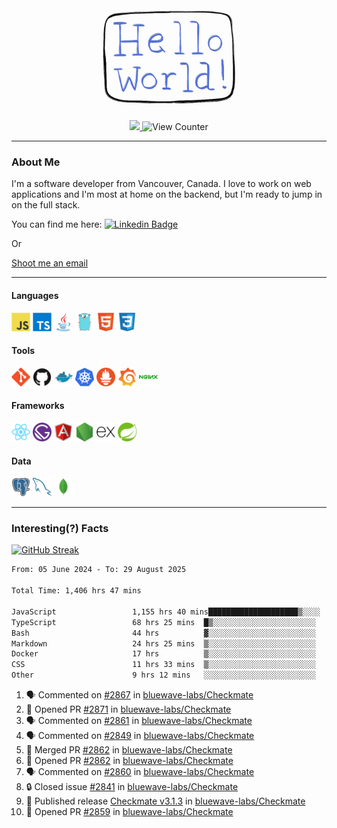 <div align="center">
    <img src="./img/hello_world.webp" height="200px" width="">
    <div>
        <a href="https://www.linkedin.com/in/ajhollid">
            <img src="https://img.shields.io/badge/LinkedIn-blue"/>
        </a>
        <img src="https://komarev.com/ghpvc/?username=ajhollid&color=yellow" alt="View Counter">
    </div>
</div>

---

### About Me

I'm a software developer from Vancouver, Canada. I love to work on web applications and I'm most at home on the backend, but I'm ready to jump in on the full stack.

You can find me here: [![Linkedin Badge](https://img.shields.io/badge/-ajhollid-blue?style=flat&logo=Linkedin&logoColor=white)](https://www.linkedin.com/in/ajhollid)

Or

[Shoot me an email](mailto:ajhollid@gmail.com)

---

#### Languages

<div>
    <img src="./img/devicons/javascript-original.svg" width=30 height=30 alt="JavaScript">
    <img src="/img/devicons/typescript-original.svg" width=30 height=30 alt="TypeScript">
    <img src="./img/devicons/java-original.svg" width=30 height=30 alt="Java">
    <img src="./img/devicons/go-original.svg" width=30 height=30 alt="Golang">
    <img src="./img/devicons/html5-original.svg" width=30 height=30 alt="HTML 5">
    <img src="./img/devicons/css3-original.svg" width=30 height=30 alt="CSS 3">
</div>

#### Tools

<div>
    <img src="./img/devicons/git-original.svg" width=30 height=30 alt="Git">
    <img src="./img/devicons/github-original.svg" width=30 height=30 alt="Github">
    <img src="./img/devicons/docker-original.svg" width=30 
    height=30 alt="Docker">
    <img src="./img/devicons/kubernetes-original.svg" width=30 height=30 alt="K8">
    <img src="./img/devicons/prometheus-original.svg" width=30 height=30 alt="Prometheus">
    <img src="./img/devicons/grafana-original.svg" width=30 height=30 alt="Grafana">
    <img src="./img/devicons/nginx-original.svg" width=30 height=30 alt="Nginx">
</div>

#### Frameworks

<div>
    <img src="./img/devicons/react-original.svg" width=30 height=30 alt="React">
    <img src="./img/devicons/gatsby-original.svg" width=30 height=30 alt="Gatsby">
    <img src="./img/devicons/angularjs-original.svg" width=30 height=30 alt="AngularJS">
    <img src="./img/devicons/nodejs-original.svg" width=30 height=30 alt="NodeJS">
    <img src="./img/devicons/express-original.svg" width=30 height=30 alt="Express">
    <img src="./img/devicons/spring-original.svg" width=30 height=30 alt="Spring">
</div>

#### Data

<div>
    <img src="./img/devicons/postgresql-original.svg" width=30 height=30 alt="Postgresql">
    <img src="./img/devicons/mysql-original.svg" width=30 height=30 alt="Mysql">
    <img src="./img/devicons/mongodb-original.svg" width=30 height=30 alt="MongoDB">
</div>

---

### Interesting(?) Facts

[![GitHub Streak](http://github-readme-streak-stats.herokuapp.com?user=ajhollid)](https://git.io/streak-stats)

 <!--START_SECTION:waka-->

```txt
From: 05 June 2024 - To: 29 August 2025

Total Time: 1,406 hrs 47 mins

JavaScript                 1,155 hrs 40 mins████████████████████▒░░░░   81.62 %
TypeScript                 68 hrs 25 mins  █▒░░░░░░░░░░░░░░░░░░░░░░░   04.83 %
Bash                       44 hrs          ▓░░░░░░░░░░░░░░░░░░░░░░░░   03.11 %
Markdown                   24 hrs 25 mins  ▒░░░░░░░░░░░░░░░░░░░░░░░░   01.72 %
Docker                     17 hrs          ▒░░░░░░░░░░░░░░░░░░░░░░░░   01.20 %
CSS                        11 hrs 33 mins  ▒░░░░░░░░░░░░░░░░░░░░░░░░   00.82 %
Other                      9 hrs 12 mins   ░░░░░░░░░░░░░░░░░░░░░░░░░   00.65 %
```

<!--END_SECTION:waka-->


<!--START_SECTION:activity-->
1. 🗣 Commented on [#2867](https://github.com/bluewave-labs/Checkmate/pull/2867#issuecomment-3234797569) in [bluewave-labs/Checkmate](https://github.com/bluewave-labs/Checkmate)
2. 💪 Opened PR [#2871](https://github.com/bluewave-labs/Checkmate/pull/2871) in [bluewave-labs/Checkmate](https://github.com/bluewave-labs/Checkmate)
3. 🗣 Commented on [#2861](https://github.com/bluewave-labs/Checkmate/issues/2861#issuecomment-3225888081) in [bluewave-labs/Checkmate](https://github.com/bluewave-labs/Checkmate)
4. 🗣 Commented on [#2849](https://github.com/bluewave-labs/Checkmate/issues/2849#issuecomment-3225876240) in [bluewave-labs/Checkmate](https://github.com/bluewave-labs/Checkmate)
5. 🎉 Merged PR [#2862](https://github.com/bluewave-labs/Checkmate/pull/2862) in [bluewave-labs/Checkmate](https://github.com/bluewave-labs/Checkmate)
6. 💪 Opened PR [#2862](https://github.com/bluewave-labs/Checkmate/pull/2862) in [bluewave-labs/Checkmate](https://github.com/bluewave-labs/Checkmate)
7. 🗣 Commented on [#2860](https://github.com/bluewave-labs/Checkmate/issues/2860#issuecomment-3222252788) in [bluewave-labs/Checkmate](https://github.com/bluewave-labs/Checkmate)
8. 🔒 Closed issue [#2841](https://github.com/bluewave-labs/Checkmate/issues/2841) in [bluewave-labs/Checkmate](https://github.com/bluewave-labs/Checkmate)
9. 🚀 Published release [Checkmate v3.1.3](https://github.com/bluewave-labs/Checkmate/releases/tag/v3.1.3) in [bluewave-labs/Checkmate](https://github.com/bluewave-labs/Checkmate)
10. 💪 Opened PR [#2859](https://github.com/bluewave-labs/Checkmate/pull/2859) in [bluewave-labs/Checkmate](https://github.com/bluewave-labs/Checkmate)
<!--END_SECTION:activity-->
